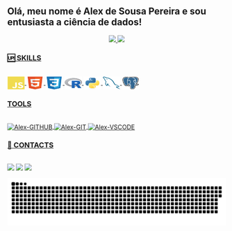 ## Olá, meu nome é Alex de Sousa Pereira e sou entusiasta a ciência de dados!
<div align="center">
  <a href="https://github.com/alexdesousapereira">
  <img height="180em" src="https://github-readme-stats.vercel.app/api?username=alexdesousapereira&show_icons=true&theme=dark&include_all_commits=true&count_private=true"/>
  <img height="180em" src="https://github-readme-stats.vercel.app/api/top-langs/?username=alexdesousapereira&layout=compact&langs_count=7&theme=dark"/>
</div>

<h3>🆙 SKILLS</h3>
<div style="display: inline_block"><br>
  <img align="center" alt="Alex-Js" height="30" width="40" src="https://raw.githubusercontent.com/devicons/devicon/master/icons/javascript/javascript-plain.svg">

  <img align="center" alt="Alex-HTML" height="30" width="40" src="https://raw.githubusercontent.com/devicons/devicon/master/icons/html5/html5-original.svg">

  <img align="center" alt="Alex-CSS" height="30" width="40" src="https://raw.githubusercontent.com/devicons/devicon/master/icons/css3/css3-original.svg">

  <img align="center" alt="Alex-R" height="30" width="40" src="https://github.com/devicons/devicon/blob/master/icons/r/r-original.svg">

  <img align="center" alt="Alex-Python" height="30" width="40" src="https://raw.githubusercontent.com/devicons/devicon/master/icons/python/python-original.svg">
  
  <img align="center" alt="Alex-MySQL" height="30" width="40" src="https://raw.githubusercontent.com/devicons/devicon/master/icons/mysql/mysql-original.svg">
  
  <img align="center" alt="Alex-MySQL" height="30" width="40" src="https://github.com/devicons/devicon/blob/master/icons/postgresql/postgresql-original.svg">
  
  
  
</div>

<h3>TOOLS</h3>
<div style="display: inline_block"><br>
    <img align="center" alt="Alex-GITHUB" height="30" width="40" src="https://cdn.jsdelivr.net/gh/devicons/devicon/icons/github/github-original.svg">
    <img align="center" alt="Alex-GIT" height="30" width="40" src="https://cdn.jsdelivr.net/gh/devicons/devicon/icons/git/git-original.svg">
    <img align="center" alt="Alex-VSCODE" height="30" width="40" src="https://cdn.jsdelivr.net/gh/devicons/devicon/icons/vscode/vscode-original.svg"> 
</div>

<h3>📱 CONTACTS</h3>
<div style="display: inline_block"><br>
  <a href="https://www.instagram.com/alexdesousapereiraa/" target="_blank"><img src="https://img.shields.io/badge/-Instagram-%23E4405F?style=for-the-badge&logo=instagram&logoColor=white" target="_blank"></a>
  <a href = "mailto:alexdesousapereiraa@gmail.com"><img src="https://img.shields.io/badge/-Gmail-%23333?style=for-the-badge&logo=gmail&logoColor=white" target="_blank"></a>
  <a href="https://www.linkedin.com/in/alex-pereira-14b798169/" target="_blank"><img src="https://img.shields.io/badge/-LinkedIn-%230077B5?style=for-the-badge&logo=linkedin&logoColor=white" target="_blank"></a> 
  
  ![Snake animation](https://github.com/alexdesousapereira/alexdesousapereira/blob/output/github-contribution-grid-snake.svg)
  
</div>

